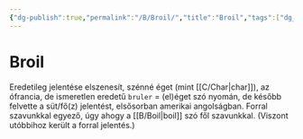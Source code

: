 ```yaml
---
{"dg-publish":true,"permalink":"/B/Broil/","title":"Broil","tags":["dg_uploaded"],"created":"2023-12-03T07:59","updated":"2023-12-03T07:59"}
---
```



# Broil

Eredetileg jelentése elszenesít, szénné éget (mint [[C/Char\|char]]), az ófrancia, de ismeretlen eredetű `bruler` = (el)éget szó nyomán, de később felvette a süt/fő(z) jelentést, elsősorban amerikai angolságban. Forral szavunkkal egyező, úgy ahogy a [[B/Boil\|boil]] szó fől szavunkkal. (Viszont utóbbihoz került a forral jelentés.)  